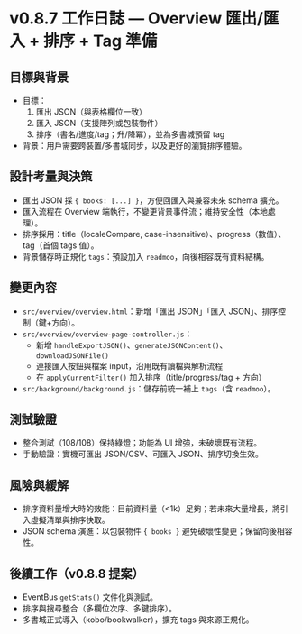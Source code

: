 # v0.8.7 工作日誌 — Overview 匯出/匯入 + 排序 + Tag 準備

## 目標與背景

- 目標：
  1. 匯出 JSON（與表格欄位一致）
  2. 匯入 JSON（支援陣列或包裝物件）
  3. 排序（書名/進度/tag；升/降冪），並為多書城預留 tag
- 背景：用戶需要跨裝置/多書城同步，以及更好的瀏覽排序體驗。

## 設計考量與決策

- 匯出 JSON 採 `{ books: [...] }`，方便回匯入與兼容未來 schema 擴充。
- 匯入流程在 Overview 端執行，不變更背景事件流；維持安全性（本地處理）。
- 排序採用：title（localeCompare, case-insensitive）、progress（數值）、tag（首個 tags 值）。
- 背景儲存時正規化 `tags`：預設加入 `readmoo`，向後相容既有資料結構。

## 變更內容

- `src/overview/overview.html`：新增「匯出 JSON」「匯入 JSON」、排序控制（鍵+方向）。
- `src/overview/overview-page-controller.js`：
  - 新增 `handleExportJSON()`、`generateJSONContent()`、`downloadJSONFile()`
  - 連接匯入按鈕與檔案 input，沿用既有讀檔與解析流程
  - 在 `applyCurrentFilter()` 加入排序（title/progress/tag + 方向）
- `src/background/background.js`：儲存前統一補上 `tags`（含 `readmoo`）。

## 測試驗證

- 整合測試（108/108）保持綠燈；功能為 UI 增強，未破壞既有流程。
- 手動驗證：實機可匯出 JSON/CSV、可匯入 JSON、排序切換生效。

## 風險與緩解

- 排序資料量增大時的效能：目前資料量（<1k）足夠；若未來大量增長，將引入虛擬清單與排序快取。
- JSON schema 演進：以包裝物件 `{ books }` 避免破壞性變更；保留向後相容性。

## 後續工作（v0.8.8 提案）

- EventBus `getStats()` 文件化與測試。
- 排序與搜尋整合（多欄位次序、多鍵排序）。
- 多書城正式導入（kobo/bookwalker），擴充 tags 與來源正規化。
